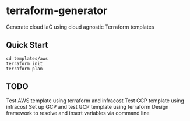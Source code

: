 # terraform-generator
Generate cloud IaC using cloud agnostic Terraform templates

## Quick Start

```
cd templates/aws
terraform init
terraform plan
```

## TODO

Test AWS template using terraform and infracost
Test GCP template using infracost
Set up GCP and test GCP template using terraform
Design framework to resolve and insert variables via command line